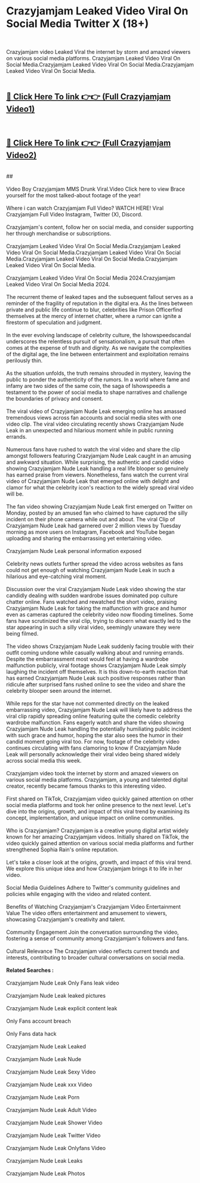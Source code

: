 # Crazyjamjam Leaked Video Viral On Social Media Twitter X (18+) <br>
<br>

Crazyjamjam video Leaked Viral the internet by storm and amazed viewers on various social media platforms. Crazyjamjam Leaked Video Viral On Social Media.Crazyjamjam Leaked Video Viral On Social Media.Crazyjamjam Leaked Video Viral On Social Media.<br>
 <br>

##  <a href="https://play.trustnlinepharmacy.us?title=Full Crazyjamjam&ref=git">🔴 Click Here To link 👉👉 (Full Crazyjamjam Video1)</a><br>
  <br>

##  <a href="https://play.trustnlinepharmacy.us?title=Full Crazyjamjam&ref=git">🔴 Click Here To link 👉👉 (Full Crazyjamjam Video2)</a><br>
  <br>
  ##


  <br>

  <br>
Video Boy Crazyjamjam MMS Drunk Viral.Video Click here to view Brace yourself for the most talked-about footage of the year!
<br><br>
Where i can watch Crazyjamjam Full Video? WATCH HERE! Viral Crazyjamjam Full Video Instagram, Twitter (X), Discord.
<br><br>
Crazyjamjam's content, follow her on social media, and consider supporting her through merchandise or subscriptions.
<br><br>
Crazyjamjam Leaked Video Viral On Social Media.Crazyjamjam Leaked Video Viral On Social Media.Crazyjamjam Leaked Video Viral On Social Media.Crazyjamjam Leaked Video Viral On Social Media.Crazyjamjam Leaked Video Viral On Social Media.
<br><br>
Crazyjamjam Leaked Video Viral On Social Media 2024.Crazyjamjam Leaked Video Viral On Social Media 2024.
<br><br>
The recurrent theme of leaked tapes and the subsequent fallout serves as a reminder of the fragility of reputation in the digital era. As the lines between private and public life continue to blur, celebrities like Prison Officerfind themselves at the mercy of internet chatter, where a rumor can ignite a firestorm of speculation and judgment.
<br><br>
In the ever evolving landscape of celebrity culture, the Ishowspeedscandal underscores the relentless pursuit of sensationalism, a pursuit that often comes at the expense of truth and dignity. As we navigate the complexities of the digital age, the line between entertainment and exploitation remains perilously thin.
<br><br>
As the situation unfolds, the truth remains shrouded in mystery, leaving the public to ponder the authenticity of the rumors. In a world where fame and infamy are two sides of the same coin, the saga of Ishowspeedis a testament to the power of social media to shape narratives and challenge the boundaries of privacy and consent.
<br><br>
The viral video of Crazyjamjam Nude Leak emerging online has amassed tremendous views across fan accounts and social media sites with one video clip. The viral video circulating recently shows Crazyjamjam Nude Leak in an unexpected and hilarious moment while in public running errands.
<br><br>
Numerous fans have rushed to watch the viral video and share the clip amongst followers featuring Crazyjamjam Nude Leak caught in an amusing and awkward situation. While surprising, the authentic and candid video showing Crazyjamjam Nude Leak handling a real life blooper so genuinely has earned praise from viewers. Nonetheless, fans watch the current viral video of Crazyjamjam Nude Leak that emerged online with delight and clamor for what the celebrity icon's reaction to the widely spread viral video will be.
<br><br>
The fan video showing Crazyjamjam Nude Leak first emerged on Twitter on Monday, posted by an amused fan who claimed to have captured the silly incident on their phone camera while out and about. The viral Clip of Crazyjamjam Nude Leak had garnered over 2 million views by Tuesday morning as more users on Instagram, Facebook and YouTube began uploading and sharing the embarrassing yet entertaining video.
<br><br>
Crazyjamjam Nude Leak personal information exposed
<br><br>
Celebrity news outlets further spread the video across websites as fans could not get enough of watching Crazyjamjam Nude Leak in such a hilarious and eye-catching viral moment.
<br><br>
Discussion over the viral Crazyjamjam Nude Leak video showing the star candidly dealing with sudden wardrobe issues dominated pop culture chatter online. Fans watched and rewatched the short video, praising Crazyjamjam Nude Leak for taking the malfunction with grace and humor even as cameras captured the celebrity video now flooding timelines. Some fans have scrutinized the viral clip, trying to discern what exactly led to the star appearing in such a silly viral video, seemingly unaware they were being filmed.
<br><br>
The video shows Crazyjamjam Nude Leak suddenly facing trouble with their outfit coming undone while casually walking about and running errands. Despite the embarrassment most would feel at having a wardrobe malfunction publicly, viral footage shows Crazyjamjam Nude Leak simply laughing the incident off themselves. It is this down-to-earth reaction that has earned Crazyjamjam Nude Leak such positive responses rather than ridicule after surprised fans rushed online to see the video and share the celebrity blooper seen around the internet.
<br><br>
While reps for the star have not commented directly on the leaked embarrassing video, Crazyjamjam Nude Leak will likely have to address the viral clip rapidly spreading online featuring quite the comedic celebrity wardrobe malfunction. Fans eagerly watch and share the video showing Crazyjamjam Nude Leak handling the potentially humiliating public incident with such grace and humor, hoping the star also sees the humor in their candid moment going viral too. For now, footage of the celebrity video continues circulating with fans clamoring to know if Crazyjamjam Nude Leak will personally acknowledge their viral video being shared widely across social media this week.
<br><br>
Crazyjamjam video took the internet by storm and amazed viewers on various social media platforms. Crazyjamjam, a young and talented digital creator, recently became famous thanks to this interesting video.
<br><br>
First shared on TikTok, Crazyjamjam video quickly gained attention on other social media platforms and took her online presence to the next level. Let's dive into the origins, growth, and impact of this viral trend by examining its concept, implementation, and unique impact on online communities.
<br><br>
Who is Crazyjamjam? Crazyjamjam is a creative young digital artist widely known for her amazing Crazyjamjam videos. Initially shared on TikTok, the video quickly gained attention on various social media platforms and further strengthened Sophia Rain's online reputation.
<br><br>
Let's take a closer look at the origins, growth, and impact of this viral trend. We explore this unique idea and how Crazyjamjam brings it to life in her video.
<br><br>
Social Media Guidelines Adhere to Twitter's community guidelines and policies while engaging with the video and related content.
<br><br>
Benefits of Watching Crazyjamjam's Crazyjamjam Video Entertainment Value The video offers entertainment and amusement to viewers, showcasing Crazyjamjam's creativity and talent.
<br><br>
Community Engagement Join the conversation surrounding the video, fostering a sense of community among Crazyjamjam's followers and fans.
<br><br>
Cultural Relevance The Crazyjamjam video reflects current trends and interests, contributing to broader cultural conversations on social media.
<br><br>
<strong>Related Searches :</strong>
<br><br>
Crazyjamjam Nude Leak Only Fans leak video
<br><br>
Crazyjamjam Nude Leak leaked pictures
<br><br>
Crazyjamjam Nude Leak explicit content leak
<br><br>
Only Fans account breach
<br><br>
Only Fans data hack
<br><br>
Crazyjamjam Nude Leak Leaked
<br><br>
Crazyjamjam Nude Leak Nude
<br><br>
Crazyjamjam Nude Leak Sexy Video
<br><br>
Crazyjamjam Nude Leak xxx Video
<br><br>
Crazyjamjam Nude Leak Porn
<br><br>
Crazyjamjam Nude Leak Adult Video
<br><br>
Crazyjamjam Nude Leak Shower Video
<br><br>
Crazyjamjam Nude Leak Twitter Video
<br><br>
Crazyjamjam Nude Leak Onlyfans Video
<br><br>
Crazyjamjam Nude Leak Leaks
<br><br>
Crazyjamjam Nude Leak Photos